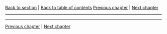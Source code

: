 [Back to section](./README.md) | [Back to table of contents](../README.md)
[Previous chapter](./02_Characters.md) | [Next chapter](./04_Conflicts.md)

---

---

[Previous chapter](./02_Characters.md) | [Next chapter](./04_Conflicts.md)
